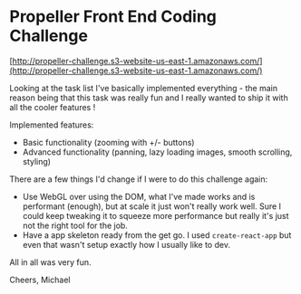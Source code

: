 # Propeller Front End Coding Challenge

[http://propeller-challenge.s3-website-us-east-1.amazonaws.com/](http://propeller-challenge.s3-website-us-east-1.amazonaws.com/)

Looking at the task list I've basically implemented everything - the main reason being that this task was really fun and I really wanted to ship it with all the cooler features !

Implemented features:
- Basic functionality (zooming with +/- buttons)
- Advanced functionality (panning, lazy loading images, smooth scrolling, styling)

There are a few things I'd change if I were to do this challenge again:

- Use WebGL over using the DOM, what I've made works and is performant (enough), but at scale it just won't really work well. Sure I could keep tweaking it to squeeze more performance but really it's just not the right tool for the job.
- Have a app skeleton ready from the get go. I used `create-react-app` but even that wasn't setup exactly how I usually like to dev.

All in all was very fun.

Cheers,
Michael
